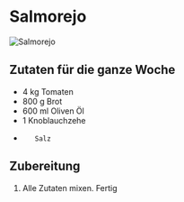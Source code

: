 # Salmorejo

![Salmorejo](../images/salmorejo.jng "Salmorejo")

## Zutaten für die ganze Woche
* 4 kg   Tomaten
* 800 g  Brot
* 600 ml Oliven Öl
* 1      Knoblauchzehe
*        Salz

## Zubereitung

1. Alle Zutaten mixen. Fertig